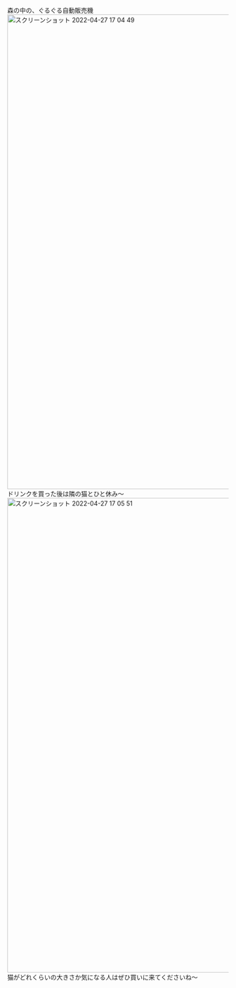 森の中の、ぐるぐる自動販売機
<img width="1080" alt="スクリーンショット 2022-04-27 17 04 49" src="https://user-images.githubusercontent.com/104489840/165473028-77f87ec5-90d1-4574-beac-97fa0ea7191d.png">
ドリンクを買った後は隣の猫とひと休み〜
<img width="1080" alt="スクリーンショット 2022-04-27 17 05 51" src="https://user-images.githubusercontent.com/104489840/165473442-0ce373a5-b90d-4011-ac61-a79fef209590.png">
猫がどれくらいの大きさか気になる人はぜひ買いに来てくださいね〜
